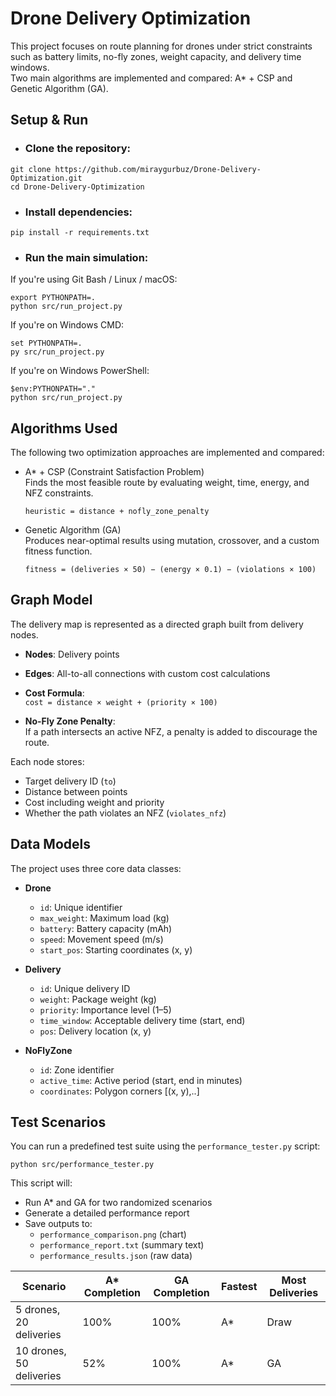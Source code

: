 # Drone Delivery Optimization

This project focuses on route planning for drones under strict constraints such as battery limits, no-fly zones, weight capacity, and delivery time windows.  
Two main algorithms are implemented and compared: A* + CSP and Genetic Algorithm (GA).

## Setup & Run

* ### Clone the repository:

```
git clone https://github.com/miraygurbuz/Drone-Delivery-Optimization.git
cd Drone-Delivery-Optimization
```

* ### Install dependencies:

```
pip install -r requirements.txt
```
* ### Run the main simulation:

If you're using Git Bash / Linux / macOS:

````
export PYTHONPATH=.
python src/run_project.py
````
If you're on Windows CMD:

```
set PYTHONPATH=.
py src/run_project.py
```
If you're on Windows PowerShell:

```
$env:PYTHONPATH="."
python src/run_project.py
```

## Algorithms Used

The following two optimization approaches are implemented and compared:

- A* + CSP (Constraint Satisfaction Problem)  
  Finds the most feasible route by evaluating weight, time, energy, and NFZ constraints.
 
  `heuristic = distance + nofly_zone_penalty`

- Genetic Algorithm (GA)  
  Produces near-optimal results using mutation, crossover, and a custom fitness function.

  `fitness = (deliveries × 50) − (energy × 0.1) − (violations × 100)`

## Graph Model
The delivery map is represented as a directed graph built from delivery nodes.

- **Nodes**: Delivery points
- **Edges**: All-to-all connections with custom cost calculations
- **Cost Formula**:  
  `cost = distance × weight + (priority × 100)`

- **No-Fly Zone Penalty**:  
  If a path intersects an active NFZ, a penalty is added to discourage the route.

Each node stores:
- Target delivery ID (`to`)
- Distance between points
- Cost including weight and priority
- Whether the path violates an NFZ (`violates_nfz`)

## Data Models

The project uses three core data classes:

- **Drone**
  - `id`: Unique identifier
  - `max_weight`: Maximum load (kg)
  - `battery`: Battery capacity (mAh)
  - `speed`: Movement speed (m/s)
  - `start_pos`: Starting coordinates (x, y)

- **Delivery**
  - `id`: Unique delivery ID
  - `weight`: Package weight (kg)
  - `priority`: Importance level (1–5)
  - `time_window`: Acceptable delivery time (start, end)
  - `pos`: Delivery location (x, y)

- **NoFlyZone**
  - `id`: Zone identifier
  - `active_time`: Active period (start, end in minutes)
  - `coordinates`: Polygon corners [(x, y),..]

## Test Scenarios

You can run a predefined test suite using the `performance_tester.py` script:
```
python src/performance_tester.py
```
This script will:

- Run A* and GA for two randomized scenarios
- Generate a detailed performance report
- Save outputs to:
  - `performance_comparison.png` (chart)
  - `performance_report.txt` (summary text)
  - `performance_results.json` (raw data)

Scenario      | A* Completion | GA Completion | Fastest | Most Deliveries
--------------|---------------|---------------|---------|------------------
5 drones, 20 deliveries | 100%       | 100%       | A*   | Draw
10 drones, 50 deliveries| 52%       | 100%       | A*   | GA

